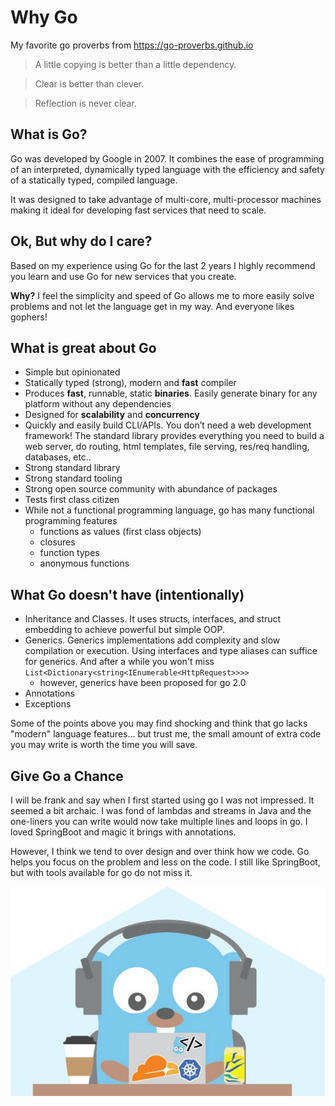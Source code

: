 # Why Go

My favorite go proverbs from <https://go-proverbs.github.io>

> A little copying is better than a little dependency.

> Clear is better than clever.

> Reflection is never clear.

## What is Go?

Go was developed by Google in 2007. It combines the ease of programming of an interpreted, dynamically typed language
with the efficiency and safety of a statically typed, compiled language.

It was designed to take advantage of multi-core, multi-processor machines making it ideal for developing fast services
that need to scale.

## Ok, But why do I care?
Based on my experience using Go for the last 2 years I highly recommend you learn and use Go for new services that you
create. 

**Why?** I feel the simplicity and speed of Go allows me to more easily solve problems and not let the language get in my way.
And everyone likes gophers!


## What is great about Go
- Simple but opinionated
- Statically typed (strong), modern and **fast** compiler
- Produces **fast**, runnable, static **binaries**. Easily generate binary for any platform without any dependencies
- Designed for **scalability** and **concurrency**
- Quickly and easily build CLI/APIs. You don’t need a web development framework! The standard library provides everything 
you need to build a web server, do routing, html templates, file serving, res/req handling, databases, etc..
- Strong standard library
- Strong standard tooling
- Strong open source community with abundance of packages
- Tests first class citizen
- While not a functional programming language, go has many functional programming features
    - functions as values (first class objects)
    - closures
    - function types
    - anonymous functions
    

## What Go doesn't have (intentionally)
- Inheritance and Classes. It uses structs, interfaces, and struct embedding to achieve powerful but simple OOP.
- Generics. Generics implementations add complexity and slow compilation or execution. Using interfaces and type aliases 
can suffice for generics. And after a while you won't miss `List<Dictionary<string<IEnumerable<HttpRequest>>>>`
  - however, generics have been proposed for go 2.0
- Annotations
- Exceptions

Some of the points above you may find shocking and think that go lacks "modern" language features... but trust me, the
small amount of extra code you may write is worth the time you will save.

## Give Go a Chance

I will be frank and say when I first started using go I was not impressed. It seemed a bit archaic. I was fond of 
lambdas and streams in Java and the one-liners you can write would now take multiple lines and loops in go. I loved SpringBoot
and magic it brings with annotations. 

However, I think we tend to over design and over think how we code. Go helps you focus on the problem and less on the code.
I still like SpringBoot, but with tools available for go do not miss it.
 

![oo-dev](images/go-dev.jpeg)